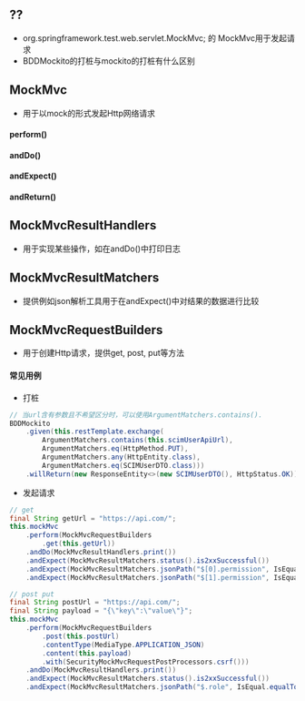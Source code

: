 
## ??
* org.springframework.test.web.servlet.MockMvc; 的 MockMvc用于发起请求
* BDDMockito的打桩与mockito的打桩有什么区别



## MockMvc
* 用于以mock的形式发起Http网络请求

#### perform()

#### andDo()

#### andExpect()

#### andReturn() 

## MockMvcResultHandlers
* 用于实现某些操作，如在andDo()中打印日志

## MockMvcResultMatchers
* 提供例如json解析工具用于在andExpect()中对结果的数据进行比较

## MockMvcRequestBuilders
* 用于创建Http请求，提供get, post, put等方法


#### 常见用例
* 打桩
```java
// 当url含有参数且不希望区分时，可以使用ArgumentMatchers.contains().
BDDMockito
    .given(this.restTemplate.exchange(
        ArgumentMatchers.contains(this.scimUserApiUrl),
        ArgumentMatchers.eq(HttpMethod.PUT),
        ArgumentMatchers.any(HttpEntity.class),
        ArgumentMatchers.eq(SCIMUserDTO.class)))
    .willReturn(new ResponseEntity<>(new SCIMUserDTO(), HttpStatus.OK))
```

* 发起请求
```java
// get
final String getUrl = "https://api.com/";
this.mockMvc
    .perform(MockMvcRequestBuilders
        .get(this.getUrl))
    .andDo(MockMvcResultHandlers.print())
    .andExpect(MockMvcResultMatchers.status().is2xxSuccessful())
    .andExpect(MockMvcResultMatchers.jsonPath("$[0].permission", IsEqual.equalTo(Boolean.TRUE)))
    .andExpect(MockMvcResultMatchers.jsonPath("$[1].permission", IsEqual.equalTo(Boolean.TRUE)));

// post put
final String postUrl = "https://api.com/";
final String payload = "{\"key\":\"value\"}";
this.mockMvc
    .perform(MockMvcRequestBuilders
        .post(this.postUrl)
        .contentType(MediaType.APPLICATION_JSON)
        .content(this.payload)
        .with(SecurityMockMvcRequestPostProcessors.csrf()))
    .andDo(MockMvcResultHandlers.print())
    .andExpect(MockMvcResultMatchers.status().is2xxSuccessful())
    .andExpect(MockMvcResultMatchers.jsonPath("$.role", IsEqual.equalTo("expected String")));
```